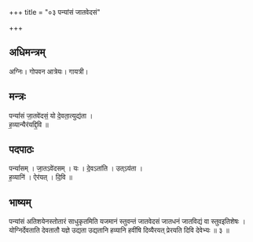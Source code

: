 +++
title = "०३ पन्यांसं जातवेदसं"

+++
## अधिमन्त्रम्
अग्निः। गोपवन आत्रेयः। गायत्री।

## मन्त्रः
पन्यां॑सं जा॒तवे॑दसं॒ यो दे॒वता॒त्युद्य॑ता ।  
ह॒व्यान्यैर॑यद्दि॒वि ॥

## पदपाठः
पन्यां॑सम् । जा॒तऽवे॑दसम् । यः । दे॒वऽता॑ति । उत्ऽय॑ता ।  
ह॒व्यानि॑ । ऐर॑यत् । दि॒वि ॥

## भाष्यम्
पन्यांसं अतिशयेनस्तोतारं साधुकृतमिति यजमानं स्तुवन्तं जातवेदसं जातधनं जातविद्यं वा स्तुवइतिशेषः । योग्निर्देवताति देवतातौ यज्ञे उद्यता उद्यतानि हव्यानि हवींषि दिव्यैरयत् प्रेरयति दिवि देवेभ्यः ॥ ३ ॥